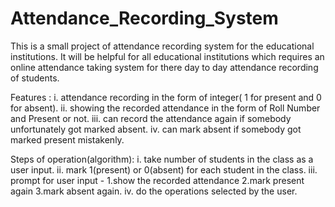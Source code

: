# Attendance_Recording_System
This is a small project of attendance recording system for the educational institutions. It will be helpful for all educational institutions which requires an online attendance taking system for there day to day attendance recording of students.

Features : 
i. attendance recording in the form of integer( 1 for present and 0 for absent). 
ii. showing the recorded attendance in the form of Roll Number and Present or not.
iii. can record the attendance again if somebody unfortunately got marked absent.
iv. can mark absent if somebody got marked present mistakenly.

Steps of operation(algorithm): 
i. take number of students in the class as a user input. 
ii. mark 1(present) or 0(absent) for each student in the class. 
iii. prompt for user input - 1.show the recorded attendance 2.mark present again 3.mark absent again. 
iv. do the operations selected by the user.
